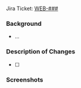 Jira Ticket: [WEB-###](https://bulibrary.atlassian.net/browse/WEB-###)

### Background
- ...

### Description of Changes
- [ ]

### Screenshots